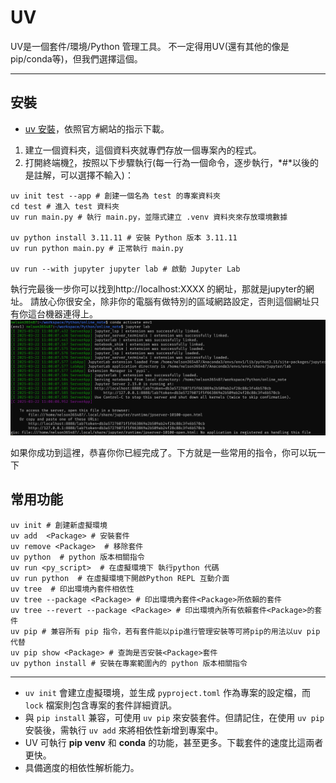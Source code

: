 # UV

UV是一個套件/環境/Python 管理工具。
不一定得用UV(還有其他的像是pip/conda等)，但我們選擇這個。

---

## 安裝
* [uv 安裝](https://docs.astral.sh/uv/getting-started/installation/#installation-methods)，依照官方網站的指示下載。

1. 建立一個資料夾，這個資料夾就專們存放一個專案內的程式。  
2. 打開終端機[?](./Terminal.md)，按照以下步驟執行(每一行為一個命令，逐步執行，*#*以後的是註解，可以選擇不輸入)：  

```shell
uv init test --app # 創建一個名為 test 的專案資料夾  
cd test # 進入 test 資料夾  
uv run main.py # 執行 main.py，並隱式建立 .venv 資料夾來存放環境數據  

uv python install 3.11.11 # 安裝 Python 版本 3.11.11  
uv run python main.py # 正常執行 main.py  

uv run --with jupyter jupyter lab # 啟動 Jupyter Lab  

```
  執行完最後一步你可以找到http://localhost:XXXX 的網址，那就是jupyter的網址。
  請放心你很安全，除非你的電腦有做特別的區域網路設定，否則這個網址只有你這台機器連得上。\
![jupyter image](./img/jupyter.png)
  
如果你成功到這裡，恭喜你你已經完成了。下方就是一些常用的指令，你可以玩一下

## 常用功能

```shell
uv init # 創建新虛擬環境
uv add  <Package> # 安裝套件
uv remove <Package>  # 移除套件
uv python  # python 版本相關指令
uv run <py_script>  # 在虛擬環境下 執行python 代碼
uv run python  # 在虛擬環境下開啟Python REPL 互動介面
uv tree  # 印出環境內套件相依性
uv tree --package <Package> # 印出環境內套件<Package>所依賴的套件
uv tree --revert --package <Package> # 印出環境內所有依賴套件<Package>的套件
uv pip # 兼容所有 pip 指令，若有套件能以pip進行管理安裝等可將pip的用法以uv pip代替
uv pip show <Package> # 查詢是否安裝<Package>套件
uv python install # 安裝在專案範圍內的 python 版本相關指令
```


---

- `uv init` 會建立虛擬環境，並生成 `pyproject.toml` 作為專案的設定檔，而 `lock` 檔案則包含專案的套件詳細資訊。  
- 與 `pip install` 兼容，可使用 `uv pip` 來安裝套件。但請記住，在使用 `uv pip` 安裝後，需執行 `uv add` 來將相依性新增到專案中。  
- UV 可執行 **pip venv** 和 **conda** 的功能，甚至更多。下載套件的速度比這兩者更快。  
- 具備適度的相依性解析能力。  


##

